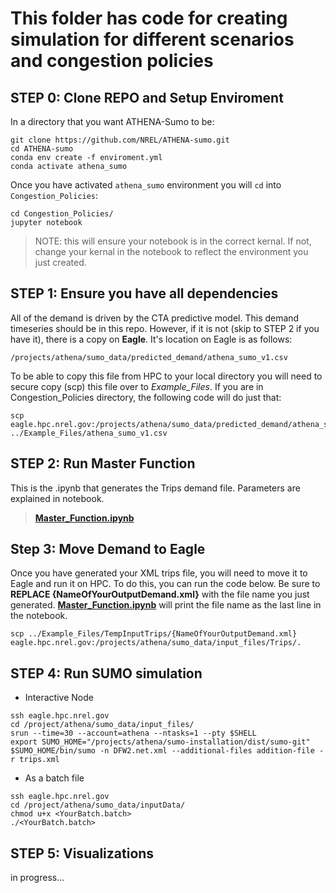 # This folder has code for creating simulation for different scenarios and congestion policies

## STEP 0: Clone REPO and Setup Enviroment

In a directory that you want ATHENA-Sumo to be:
```linux  
git clone https://github.com/NREL/ATHENA-sumo.git
cd ATHENA-sumo
conda env create -f enviroment.yml 
conda activate athena_sumo 
```
Once you have activated ```athena_sumo``` environment you will ```cd``` into ```Congestion_Policies```:

```git
cd Congestion_Policies/
jupyter notebook
```
> NOTE: this will ensure your notebook is in the correct kernal. If not, change your kernal in the notebook to reflect the environment you just created.



## STEP 1: Ensure you have all dependencies

All of the demand is driven by the CTA predictive model. This demand timeseries should be in this repo. However, if it is not (skip to STEP 2 if you have it), there is a copy on **Eagle**. It's location on Eagle is as follows:
```linux  
/projects/athena/sumo_data/predicted_demand/athena_sumo_v1.csv
```

To be able to copy this file from HPC to your local directory you will need to secure copy (scp) this file over to *Example_Files*. If you are in Congestion_Policies directory, the following code will do just that:
```linux  
scp eagle.hpc.nrel.gov:/projects/athena/sumo_data/predicted_demand/athena_sumo_v1.csv ../Example_Files/athena_sumo_v1.csv
```

## STEP 2: Run Master Function   
This is the .ipynb that generates the Trips demand file. Parameters are explained in notebook.
>  [**Master_Function.ipynb**](Master_Function.ipynb)

## Step 3: Move Demand to Eagle
Once you have generated your XML trips file, you will need to move it to Eagle and run it on HPC. To do this, you can run the code below. Be sure to **REPLACE {NameOfYourOutputDemand.xml}** with the file name you just generated. [**Master_Function.ipynb**](Master_Function.ipynb) will print the file name as the last line in the notebook.
```linux
scp ../Example_Files/TempInputTrips/{NameOfYourOutputDemand.xml} eagle.hpc.nrel.gov:/projects/athena/sumo_data/input_files/Trips/.
```

## STEP 4: Run SUMO simulation

- Interactive Node
```linux
ssh eagle.hpc.nrel.gov
cd /project/athena/sumo_data/input_files/
srun --time=30 --account=athena --ntasks=1 --pty $SHELL
export SUMO_HOME="/projects/athena/sumo-installation/dist/sumo-git"
$SUMO_HOME/bin/sumo -n DFW2.net.xml --additional-files addition-file -r trips.xml 
```

- As a batch file
```linux
ssh eagle.hpc.nrel.gov
cd /project/athena/sumo_data/inputData/
chmod u+x <YourBatch.batch>
./<YourBatch.batch>
```

## STEP 5: Visualizations 
in progress...
